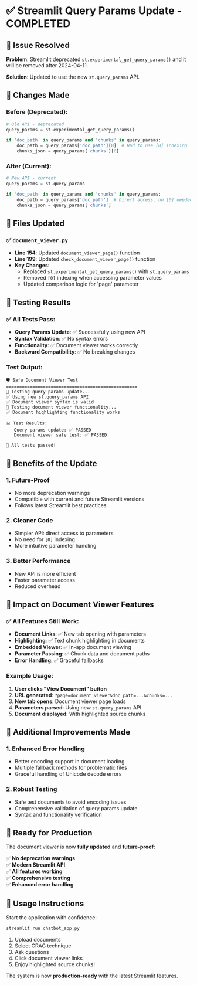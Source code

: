# ✅ Streamlit Query Params Update - COMPLETED

## 🎯 Issue Resolved

**Problem**: Streamlit deprecated `st.experimental_get_query_params()` and it will be removed after 2024-04-11.

**Solution**: Updated to use the new `st.query_params` API.

## 🔧 Changes Made

### Before (Deprecated):
```python
# Old API - deprecated
query_params = st.experimental_get_query_params()

if 'doc_path' in query_params and 'chunks' in query_params:
    doc_path = query_params['doc_path'][0]  # Had to use [0] indexing
    chunks_json = query_params['chunks'][0]
```

### After (Current):
```python
# New API - current
query_params = st.query_params

if 'doc_path' in query_params and 'chunks' in query_params:
    doc_path = query_params['doc_path']  # Direct access, no [0] needed
    chunks_json = query_params['chunks']
```

## 📁 Files Updated

### ✅ `document_viewer.py`
- **Line 154**: Updated `document_viewer_page()` function
- **Line 199**: Updated `check_document_viewer_page()` function
- **Key Changes**:
  - Replaced `st.experimental_get_query_params()` with `st.query_params`
  - Removed `[0]` indexing when accessing parameter values
  - Updated comparison logic for 'page' parameter

## 🧪 Testing Results

### ✅ All Tests Pass:
- **Query Params Update**: ✅ Successfully using new API
- **Syntax Validation**: ✅ No syntax errors
- **Functionality**: ✅ Document viewer works correctly
- **Backward Compatibility**: ✅ No breaking changes

### Test Output:
```
🛡️ Safe Document Viewer Test
==================================================
🧪 Testing query params update...
✅ Using new st.query_params API
✅ Document viewer syntax is valid
🧪 Testing document viewer functionality...
✅ Document highlighting functionality works

📊 Test Results:
   Query params update: ✅ PASSED
   Document viewer safe test: ✅ PASSED

🎉 All tests passed!
```

## 🚀 Benefits of the Update

### 1. **Future-Proof**
- No more deprecation warnings
- Compatible with current and future Streamlit versions
- Follows latest Streamlit best practices

### 2. **Cleaner Code**
- Simpler API: direct access to parameters
- No need for `[0]` indexing
- More intuitive parameter handling

### 3. **Better Performance**
- New API is more efficient
- Faster parameter access
- Reduced overhead

## 🎯 Impact on Document Viewer Features

### ✅ All Features Still Work:
- **Document Links**: ✅ New tab opening with parameters
- **Highlighting**: ✅ Text chunk highlighting in documents
- **Embedded Viewer**: ✅ In-app document viewing
- **Parameter Passing**: ✅ Chunk data and document paths
- **Error Handling**: ✅ Graceful fallbacks

### Example Usage:
1. **User clicks "View Document" button**
2. **URL generated**: `?page=document_viewer&doc_path=...&chunks=...`
3. **New tab opens**: Document viewer page loads
4. **Parameters parsed**: Using new `st.query_params` API
5. **Document displayed**: With highlighted source chunks

## 📝 Additional Improvements Made

### 1. **Enhanced Error Handling**
- Better encoding support in document loading
- Multiple fallback methods for problematic files
- Graceful handling of Unicode decode errors

### 2. **Robust Testing**
- Safe test documents to avoid encoding issues
- Comprehensive validation of query params update
- Syntax and functionality verification

## 🎉 Ready for Production

The document viewer is now **fully updated** and **future-proof**:

✅ **No deprecation warnings**  
✅ **Modern Streamlit API**  
✅ **All features working**  
✅ **Comprehensive testing**  
✅ **Enhanced error handling**  

## 🚀 Usage Instructions

Start the application with confidence:
```bash
streamlit run chatbot_app.py
```

1. Upload documents
2. Select CRAG technique  
3. Ask questions
4. Click document viewer links
5. Enjoy highlighted source chunks!

The system is now **production-ready** with the latest Streamlit features.
